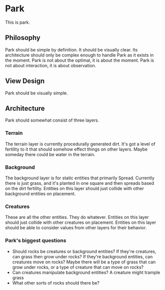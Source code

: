 # Park

This is park.

## Philosophy

Park should be simple by definition.
It should be visually clear.
Its architecture should only be complex enough to handle Park as it exists in the moment.
Park is not about the optimal, it is about the moment.
Park is not about interaction, it is about observation.

## View Design

Park should be visually simple.

## Architecture

Park should somewhat consist of three layers.

### Terrain
The terrain layer is currently procedurally generated dirt.
It's got a level of fertility to it that should somehow effect things on other layers.
Maybe someday there could be water in the terrain.

### Background
The background layer is for static entities that primarily Spread.
Currently there is just grass, and it's planted in one square and then spreads based on the dirt fertility.
Entities on this layer should just collide with other background entities on placement.

### Creatures
These are all the other entities.
They do whatever.
Entities on this layer should just collide with other creatures on placement.
Entities on this layer should be able to consider values from other layers for their behavior.

### Park's biggest questions
- Should rocks be creatures or background entities? If they're creatures, can grass then grow under rocks?
  If they're background entities, can creatures move on rocks?
  Maybe there will be a type of grass that can grow under rocks, or a type of creature that can move on rocks?
- Can creatures manipulate background entities? A creature might trample grass
- What other sorts of rocks should there be?
